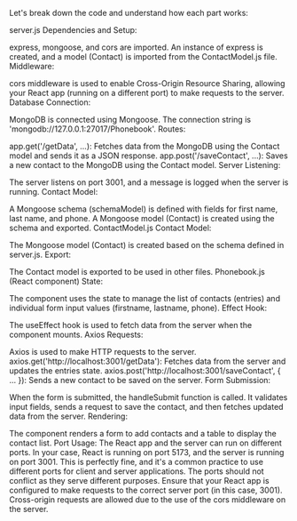 
Let's break down the code and understand how each part works:

server.js
Dependencies and Setup:

express, mongoose, and cors are imported.
An instance of express is created, and a model (Contact) is imported from the ContactModel.js file.
Middleware:

cors middleware is used to enable Cross-Origin Resource Sharing, allowing your React app (running on a different port) to make requests to the server.
Database Connection:

MongoDB is connected using Mongoose. The connection string is 'mongodb://127.0.0.1:27017/Phonebook'.
Routes:

app.get('/getData', ...): Fetches data from the MongoDB using the Contact model and sends it as a JSON response.
app.post('/saveContact', ...): Saves a new contact to the MongoDB using the Contact model.
Server Listening:

The server listens on port 3001, and a message is logged when the server is running.
Contact Model:

A Mongoose schema (schemaModel) is defined with fields for first name, last name, and phone.
A Mongoose model (Contact) is created using the schema and exported.
ContactModel.js
Contact Model:

The Mongoose model (Contact) is created based on the schema defined in server.js.
Export:

The Contact model is exported to be used in other files.
Phonebook.js (React component)
State:

The component uses the state to manage the list of contacts (entries) and individual form input values (firstname, lastname, phone).
Effect Hook:

The useEffect hook is used to fetch data from the server when the component mounts.
Axios Requests:

Axios is used to make HTTP requests to the server.
axios.get('http://localhost:3001/getData'): Fetches data from the server and updates the entries state.
axios.post('http://localhost:3001/saveContact', { ... }): Sends a new contact to be saved on the server.
Form Submission:

When the form is submitted, the handleSubmit function is called.
It validates input fields, sends a request to save the contact, and then fetches updated data from the server.
Rendering:

The component renders a form to add contacts and a table to display the contact list.
Port Usage:
The React app and the server can run on different ports. 
In your case, React is running on port 5173, and the server is running on port 3001. This is perfectly fine, and it's a common practice to use different ports for client and server applications.
The ports should not conflict as they serve different purposes. Ensure that your React app is configured to make requests to the correct server port (in this case, 3001).
Cross-origin requests are allowed due to the use of the cors middleware on the server.
